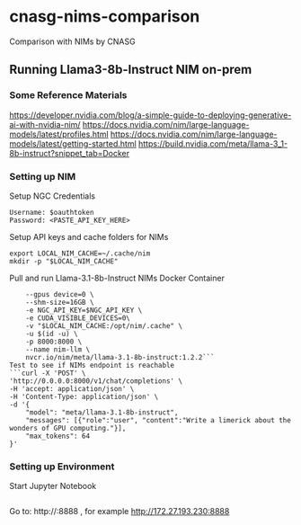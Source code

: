 # cnasg-nims-comparison
Comparison with NIMs by CNASG
## Running Llama3-8b-Instruct NIM on-prem
### Some Reference Materials
https://developer.nvidia.com/blog/a-simple-guide-to-deploying-generative-ai-with-nvidia-nim/ 
https://docs.nvidia.com/nim/large-language-models/latest/profiles.html 
https://docs.nvidia.com/nim/large-language-models/latest/getting-started.html 
https://build.nvidia.com/meta/llama-3_1-8b-instruct?snippet_tab=Docker 
### Setting up NIM
Setup NGC Credentials
```docker login nvcr.io
Username: $oauthtoken
Password: <PASTE_API_KEY_HERE>
```
Setup API keys and cache folders for NIMs
```export NGC_API_KEY=bWJhZTNocmI1a2k0ZjBycDNzaGN0YjltYWY6NzM0YThmZGEtZjk3NC00OGI4LTkyZWMtOTcyOTQxOTY5MDM2
export LOCAL_NIM_CACHE=~/.cache/nim
mkdir -p "$LOCAL_NIM_CACHE"
```
Pull and run Llama-3.1-8b-Instruct NIMs Docker Container
```docker run -it -d --rm \
    --gpus device=0 \
    --shm-size=16GB \
    -e NGC_API_KEY=$NGC_API_KEY \
    -e CUDA_VISIBLE_DEVICES=0\
    -v "$LOCAL_NIM_CACHE:/opt/nim/.cache" \
    -u $(id -u) \
    -p 8000:8000 \
    --name nim-llm \
    nvcr.io/nim/meta/llama-3.1-8b-instruct:1.2.2```
Test to see if NIMs endpoint is reachable
```curl -X 'POST' \
'http://0.0.0.0:8000/v1/chat/completions' \
-H 'accept: application/json' \
-H 'Content-Type: application/json' \
-d '{
    "model": "meta/llama-3.1-8b-instruct",
    "messages": [{"role":"user", "content":"Write a limerick about the wonders of GPU computing."}],
    "max_tokens": 64
}'
```


### Setting up Environment
Start Jupyter Notebook
```docker run -it -d --rm --gpus device=1 --net host --name jupyter -v $PWD:/home/jovyan/work quay.io/jupyter/scipy-notebook:latest start-notebook.py --NotebookApp.token='password' --ip="0.0.0.0"
```
Go to: http://<YOUR-JUPYTER-VM-IP-ADDRESS>:8888 , for example http://172.27.193.230:8888 